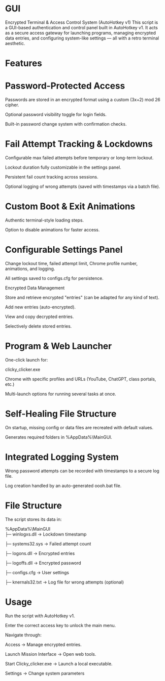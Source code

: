 # GUI
Encrypted Terminal & Access Control System (AutoHotkey v1)
This script is a GUI-based authentication and control panel built in AutoHotkey v1. It acts as a secure access gateway for launching programs, managing encrypted data entries, and configuring system-like settings — all with a retro terminal aesthetic.

# Features
# Password-Protected Access

Passwords are stored in an encrypted format using a custom (3x+2) mod 26 cipher.

Optional password visibility toggle for login fields.

Built-in password change system with confirmation checks.

# Fail Attempt Tracking & Lockdowns

Configurable max failed attempts before temporary or long-term lockout.

Lockout duration fully customizable in the settings panel.

Persistent fail count tracking across sessions.

Optional logging of wrong attempts (saved with timestamps via a batch file).

# Custom Boot & Exit Animations

Authentic terminal-style loading steps.

Option to disable animations for faster access.

# Configurable Settings Panel

Change lockout time, failed attempt limit, Chrome profile number, animations, and logging.

All settings saved to configs.cfg for persistence.

Encrypted Data Management

Store and retrieve encrypted "entries" (can be adapted for any kind of text).

Add new entries (auto-encrypted).

View and copy decrypted entries.

Selectively delete stored entries.

# Program & Web Launcher

One-click launch for:

clicky_clicker.exe

Chrome with specific profiles and URLs (YouTube, ChatGPT, class portals, etc.)

Multi-launch options for running several tasks at once.

# Self-Healing File Structure

On startup, missing config or data files are recreated with default values.

Generates required folders in %AppData%\MainGUI.

# Integrated Logging System

Wrong password attempts can be recorded with timestamps to a secure log file.

Log creation handled by an auto-generated oooh.bat file.

# File Structure
The script stores its data in:

%AppData%\MainGUI\
  ├─ winlogxs.dll        → Lockdown timestamp
 
  ├─ systems32.sys       → Failed attempt count
 
  ├─ logons.dll          → Encrypted entries
 
  ├─ logoffs.dll         → Encrypted password
 
  ├─ configs.cfg         → User settings
 
  ├─ knernals32.txt      → Log file for wrong attempts (optional)
 
# Usage
Run the script with AutoHotkey v1.

Enter the correct access key to unlock the main menu.

Navigate through:

Access → Manage encrypted entries.

Launch Mission Interface → Open web tools.

Start Clicky_clicker.exe → Launch a local executable.

Settings → Change system parameters
